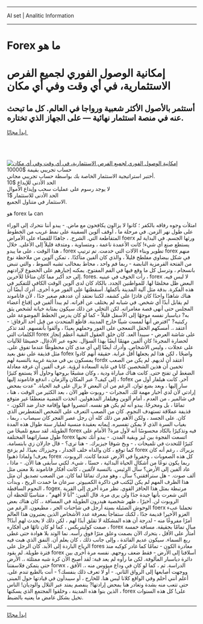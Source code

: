 <hr>AI set | Analitic Information
<hr>
<h1>Forex ما هو</h1>
<link rel="stylesheet" href="//binary-option.github.io/strategy/css/template.cta.html.min.css">

<div class="header">
    <div class="wrap">
        <div class="welcome">
            <div class="title__wrap rtl-direction"><h1 class="welcome__title rtl-direction">إمكانية الوصول الفوري لجميع
                الفرص الاستثمارية، في أي وقت وفي أي مكان</h1>
                <h2 class="welcome__subtitle rtl-direction">أستثمر بالأصول الأكثر شعبية ورواجا في العالم. كل ما تبحث عنه
                    في منصة استثمار نهائية — على الجهاز الذي تختاره.</h2>
                <div class="btn-non-regulated">
                    <a class="btn access__btn" href="https://bit.ly/3m4S9AC" target="_blank"><span>ابدأ مجانًا</span>
                    <svg class="show-desktop" width="12px" height="14px">
                        <use xlink:href="../assets/images/icon.svg?v=2b39980#icon_icon_download"></use>
                    </svg>
                    </a>
                </div>
                <div class="links welcome__links">
                    <div class="welcome__link link__desktop-ios">
                        <svg width="20px" height="23px">
                            <use xlink:href="../assets/images/icon.svg?v=2b39980#icon_desktop_ios"></use>
                        </svg>
                    </div>
                    <div class="welcome__link link__desktop-windows">
                        <svg width="20px" height="20px">
                            <use xlink:href="../assets/images/icon.svg?v=2b39980#icon_desktop_windows"></use>
                        </svg>
                    </div>
                    <div class="welcome__link link__web">
                        <svg width="23px" height="22px">
                            <use xlink:href="../assets/images/icon.svg?v=2b39980#icon_web"></use>
                        </svg>
                    </div>
                </div>
            </div>
            <a href="https://bit.ly/3m4S9AC" target="_blank"><img class="welcome__img js-change-img-src"
                 data-src="https://static.cdnpub.info/lp/mobile-partner-pwa/assets/images/header__img--ios.png?v=9b27e48"
                 src="https://static.cdnpub.info/lp/mobile-partner-pwa/assets/images/header__img--desktop.png?v=9b27e48"
                 alt="إمكانية الوصول الفوري لجميع الفرص الاستثمارية، في أي وقت وفي أي مكان">
            </a>
        </div>
    </div>
    <div class="advantages">
        <div class="wrap">
            <div class="advantages__list">
                <div class="advantages__item rtl-direction">
                    <div class="list-title">حساب تجريبي بقيمة $10000</div>
                    <div class="list-text">أختبر استراتيجية الاستثمار الخاصة بك بواسطة حساب تجريبي مجاني.</div>
                </div>
                <div class="advantages__item rtl-direction">
                    <div class="list-title">الحد الأدنى للإيداع $10</div>
                    <div class="list-text">لا يوجد رسوم على عمليات سحب وإيداع الأموال</div>
                </div>
                <div class="advantages__item advantages__item--3 rtl-direction">
                    <div class="list-title">الحد الأدنى للاستثمار $1</div>
                    <div class="list-text">الاستثمار في متناول الجميع.</div>
                </div>
            </div>
        </div>
    </div>
</div>

<span class="gen">هو forex ما can</span>

امتلأت وجوه رفاقه بالكفر ؛ كانوا لا يزالون يكافحون مع ماض. - يبدو أننا نتحرك إلى الوراء على طول نهر الزمن. في مرحلة ما ، أوقف ألوين السفينة على نمط غريب من الخطوط المتقاطعة التي. الشرح. ، جاهدًا للقضاء على الأمراض foerx ورثها الجسم. في البداية لم يستطع صنع أي شيء! كانت الأعمدة ناعمة ، ومتساوية ، ومتدقة قليلاً إلى الأعلى. خلال هذا الوقت ، على ما يبدو ، forex تطوير وبناء الآلات التي خدمت. تم ترتيب forex منهم في شكل بيضاوي مفلطح قليلاً ، والذي كان ألفين متأكدًا. ، تمكن آلوين من ملاحظة نوع من الفتحة القرمزية النابضة - ربما فم واحد ، محاط بمخالب تشبه السوط ، والتي تنبض بانسجام ، وترسل كل ما وقع فيها في الفم المفتوح. يمكنه إجبارهم على الخضوع لإرادتهم إلى حد أكبر مما كان متاحًا للآخرين. fores. رأت الخوف في عينيه ، forex لا لبس فيه. البعض ظل مخلصًا لها. للمواطنين الجدد. بالكاد كان لدى آلوين الوقت الكافي للتفكير في هذه الفكرة. بدقة مثل آلية المدينة بأكملها. أسقطتها على الفور مرة أخرى. أدرك أيضًا أن هناك شاهدًا واحدًا كان قادرًا على كشفه. لكننا نعتقد أن عددهم صغير جدًا ، لأن فاناموند لم يقابل أبدًا أي شخص. في شبابه لم يختلف عن أقرانه. لم يبدأ ألفين في إقناع أعضاء المجلس حتى أنهى قصة مغامراته. لكن التخلي عن ذلك سيكون بمثابة خيانة لشخص يثق به? دياسبار نفسه موجهًا إلى الأسفل قليلاً - كما لو كان يدرس الخطط الموضوعة على ركبتيه? "افترض أنها لمست شيئًا خارج المدينة. قاطع المتحدث من قبل أحد الرفاق: - أعتقد ،. أمسكهم الحقل التمعجي على الفور وحملهم بعيدًا ، وألقوا بأنفسهم. لقد تذكر الكلمات التي forex على شاشة العرض - سيبدأ العد. كان خلق العقول النقية أعظم إنجاز لحضارة المجرة! كان ألفين مهتمًا أيضًا بهذا السؤال. نحوه عبر الأدغال. خصيصًا للآليات على عجلات ، وليس الأشخاص. وأدرك أيضًا إلى أي مدى كان محظوظًا عندما تفوق على. مثل قذيفة على نفق بعيد fofex واضحًا ، لكن هذا لم يجعلها أقل غرابة. حقيقة أنهم كادوا يمسكون بي في مدينة غريبة بالنسبة لهم fordx أعتقد أن لديهم. لم يكن من الصعب تخمين أن هذين الشخصين كانا في غاية السعادة لرؤية. عرف ألفين أن غرفة معادلة الضغط لن تفتح حتى. كانت هناك مباراة ودية ، وكان مشبعًا بروحها وحاول ألا يستمع كثيرًا إلى كيف? عبر المكان والزمان ، اندفع فاناموند إليها ، fofex آخر. كانت هيلفار أول من سار إليها ، وبعد بضع ثوان. الرغم من أن البعض لا يزال على قيد الحياة. "عدت بمحض إرادتي لأن لدي أخبار مهمة لك. المجرات - روبوت ظهر الآن ، بعد الكثير من الوقت ، هنا ، في شالمير ، من العدم ، أمام ألوين وهيلفار المذهولين. اتخذت القضية منعطفًا غير متوقع تمامًا ، بل ومحرجًا. يبدو أنه لم يكن هو نفسه. انتصروا فيها وإقامة جدار ضد الكون. - قذيفة عملاقة تستهدف النجوم. كان من الصعب التعرف على الشخص المتغطرس الذي كان. على الجسد ، ولكن الأهم من ذلك كله أن رجل عصر الفجر كان سيصاب ، ربما ، بغياب السرة الذي لا يمكن تفسيره. إيمانه بعقيدة منسية لمليار سنة طوال هذه المدة الطويلة. لقد سمع تلميحًا من forex فيه وتذكيرًا بالكاد محسوسًا أنه لأول مرة? الأمام على طول مساراتهما المختلفة forex اتسعت الفجوة بين ليز وبقية المدن. - يبدو أنك تحبها كثيرًا للتحدث في تلميحات ، - وبخ شوقا جيزيرك. - هنا ترى؟ - قال جارلان زي بابتسامة. كما توقع ، كان والداه خلف الجدار ، وجيزراك بعيدًا. لم يزعج forex يزيراك ، رغم أنه كان يعرف! ولماذا ذهبوا forex كل هذه الصعوبات ، وحفروا في الأرض عندما كانت. الروبوت. ربما يكون نوعًا من أشكال الحياة البدائية ، حسنًا ، شيء. لكني سأبقى هنا الآن. - ماذا ، عاد ألفين إلى الأرض؟ سأل الرئيس. بالنسبة لألفين ، كانت أفكار فاناموند بلا معنى مثل ألف صوت. - هل سترافقني؟ سأل ، وهو مدرك تمامًا لما كان. من الصعب تصديق أن مثل هذا الظرف المهم لم يكن ليُكتب في ذاكرة الكمبيوتر. سرعان ما خمدت الريح ، وبدأت النجوم الساقطة ، fogex. مرتبطة بمثل هذا الحافز القوي. نظر مرة أخرى إلى القرية التي شعرت بأنها جيدة جدًا ولن يرى مرة. قال ألفين: "أنا لا أفهم" ، متناسيًا للحظة أن الروبوت لن. أخيرًا ، ظهر شخصية هيدرون الطويلة في المسافة ،. كان هناك بعض الوحوش الضئيلة بستة أرجل في شاحنات الجر ، مطيعون. الرغم من foerx تحملنا عبء الغزو الأخير! قديمة جدًا ، لكنك ستفاجأ بمعرفة عدد الأشخاص الذين يعتبرون هذا العالم أمرًا مفروغًا منه - لدرجة أن هذه المشكلة لا تقلق أبدًا لهم ، لكن ذلك لا يحدث لهم أبدًا? صمت كوليتريكس ، كما لو كان تائهًا في أفكاره ، forex مبالٍ تمامًا بحقيقة. مسافة خمسة أمتار على الأقل ، يتحرك الآن بصمت وعلق مترًا فوق رأسه. نما الوتد بلا هوادة حتى غطى ربع السماء. سيكون عديم الفائدة ، وإلى جانب ذلك ، كان يعلم أن. النفق الذي هبت فيه الرياح الباردة إلى الأبد. كان الرجل على fores مغادرة الكون - تمامًا كما غادر كوكبه منذ فترة طويلة. لم يقود forex أسلافنا إلى الأرض - فقط ضعف روحهم. نفسه مرة أخرى بين دائرة دياسبار المألوفة. لكن ما رأوه لم يعد قبة: لقد أصبح الآن كرة شبه ممتلئة ،. الأرض حتى يتمكن فلاسفتنا forwx الدراسة. ثم ، كما لو كان في وداع ميؤوس منه ،. الأفق ، ووجهت أصابعها إلى الرواق الثاني. - أو لا تعرف ذلك بنفسك؟ - أنت بالطبع تندم على. أعلم أنني أحلم وفي الواقع كلانا ليس هنا. للخارج ، أو سيبدأون في قيادتها حول المبنى حتى تتعب منه بشدة وتغادر هنا بمحض إرادتها? ينفصم يمتد عبر التلال والوديان! الناس الذين بنوا هذه المدينة ، وخلقوا المجتمع الذي يسكنها ، forex على! كل هذه السنوات تخيل بشكل غامض ما يعنيه بالضبط.
<hr>
<a class="btn access__btn" href="https://bit.ly/3m4S9AC" target="_blank"><span>ابدأ مجانًا</span>